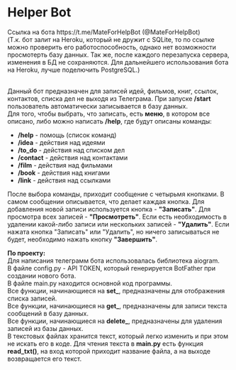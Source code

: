 <h1> <b>Helper Bot</b> </h1>
Ссылка на бота https://t.me/MateForHelpBot (@MateForHelpBot)<BR>
(Т.к. бот залит на Heroku, который не дружит с SQLite, то по ссылке можно проверить его работоспособность, однако нет возможности просмотерть базу данных.
Так же, после каждого перезапуска сервера, изменения в БД не сохраняются. Для дальнейшего использования бота на Heroku, лучше поделючить PostgreSQL.)<BR><BR>

Данный бот предназначен для записей идей, фильмов, книг, ссылок, контактов, списка дел не выходя из Телеграма. При запуске <b>/start</b> пользователь автоматически записывается в базу данных.<BR>
Для того, чтобы выбрать, что записать, есть <b>меню</b>, в котором все описано, либо можно написать <b>/help</b>, где будут описаны команды:<BR>
<ul>
  <li><b>/help</b> - помощь (список команд)</li>
  <li><b>/idea</b> - действия над идеями</li>
  <li><b>/to_do</b> - действия над списком дел</li>
  <li><b>/contact</b> - действия над контактами</li>
  <li><b>/film</b> - действия над фильмами</li>
  <li><b>/book</b> - действия над книгами</li>
  <li><b>/link</b> - действия над ссылками</li>
 </ul>

После выбора команды, приходит сообщение с четырьмя кнопками. В самом сообщении описывается, что делает каждая кнопка. Для добавления новой записи используется кнопка - <b>"Записать"</b>. Для просмотра всех записей - <b>"Просмотреть"</b>. Если есть необходимость в удалении какой-либо записи или нескольких записей - <b>"Удалить"</b>. Если нажата кнопка "Записать" или "Удалить", но ничего записываться не будет, необходимо нажать кнопку <b>"Завершить"</b>.

<b>По проекту:</b><BR>
Для написания телеграмм бота использовалась библиотека aiogram.<BR>
В файле config.py - API TOKEN, который генерируется BotFather при создании нового бота.<BR>
В файле main.py находится основной код программы.<BR>
Все функции, начинающиеся на <b>set_</b>, предназначены для отображения списка записей.<BR>
Все функции, начинающиеся на <b>get_</b>, предназначены для записи текста сообщений в базу данных.<BR>
Все функции, начинающиеся на <b>delete_</b>, предназначены для удаления записей из базы данных.<BR>
В текстовых файлах хранится текст, который легко изменить и при этом не искать его в коде. Для чтения текста в <b>main.py</b> есть функция <b>read_txt()</b>, на вход которой приходит название файла, а на выходе возвращается его текст.

